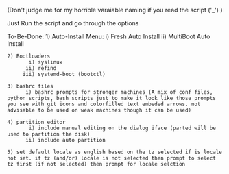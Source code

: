 (Don't judge me for my horrible varaiable naming if you read the script ('_') )

Just Run the script and go through the options

To-Be-Done:
	1) Auto-Install Menu:
		 i) Fresh Auto Install
		ii) MultiBoot Auto Install

	2) Bootloaders
		   i) syslinux
		  ii) refind
		 iii) systemd-boot (bootctl)

	3) bashrc files
		  i) bashrc prompts for stronger machines (A mix of conf files, python scripts, bash scripts just to make it look like those prompts you see with git icons and colorfilled text embeded arrows. not advisable to be used on weak machines though it can be used)

	4) partition editor
		   i) include manual editing on the dialog iface (parted will be used to partition the disk)
		  ii) include auto partition
	
	5) set default locale as english based on the tz selected if is locale not set. if tz (and/or) locale is not selected then prompt to select tz first (if not selected) then prompt for locale selction





